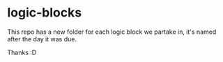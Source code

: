 # logic-blocks

This repo has a new folder for each logic block we partake in, it's named after the day it was due.

Thanks :D
